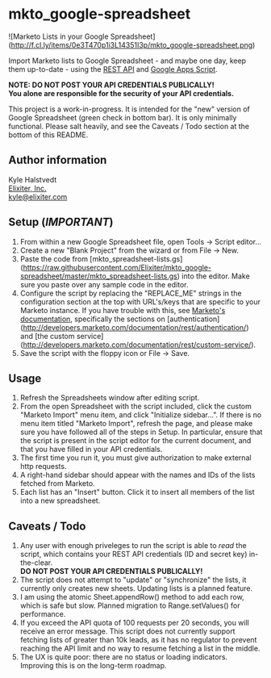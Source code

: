 mkto_google-spreadsheet
=======================

![Marketo Lists in your Google Spreadsheet]
(http://f.cl.ly/items/0e3T470p1i3L14351I3p/mkto_google-spreadsheet.png)

Import Marketo lists to Google Spreadsheet - and maybe one day, keep them up-to-date - 
using the [REST API](http://developers.marketo.com/documentation/rest/) and 
[Google Apps Script](https://developers.google.com/apps-script/).

**NOTE: DO NOT POST YOUR API CREDENTIALS PUBLICALLY!**  
**You alone are responsible for the security of your API credentials.**

This project is a work-in-progress. It is intended for the "new"
version of Google Spreadsheet (green check in bottom bar).
It is only minimally functional.
Please salt heavily, and see the Caveats / Todo section at the bottom of this README.

Author information
------------------
Kyle Halstvedt  
[Elixiter, Inc.](http://www.elixiter.com)  
kyle@elixiter.com

Setup (*IMPORTANT*)
-------------------
1. From within a new Google Spreadsheet file,
   open Tools -> Script editor...
2. Create a new "Blank Project" from the wizard
   or from File -> New.
3. Paste the code from
   [mkto_spreadsheet-lists.gs]
   (https://raw.githubusercontent.com/Elixiter/mkto_google-spreadsheet/master/mkto_spreadsheet-lists.gs)
   into the editor. Make sure you paste over any sample code in the editor.
4. Configure the script by replacing the
   "REPLACE_ME" strings in the configuration
   section at the top with URL's/keys that
   are specific to your Marketo instance.
   If you have trouble with this, see
   [Marketo's documentation](http://developers.marketo.com/documentation/rest/),
   specifically the sections on [authentication]
   (http://developers.marketo.com/documentation/rest/authentication/)
   and [the custom service]
   (http://developers.marketo.com/documentation/rest/custom-service/).
5. Save the script with the floppy icon or File -> Save.

Usage
-----
1. Refresh the Spreadsheets window after editing script.
2. From the open Spreadsheet with the script
   included, click the custom "Marketo Import"
   menu item, and click "Initialize sidebar...". If there
   is no menu item titled "Marketo Import", refresh the page, and
   please make sure you have followed all of the steps in Setup.
   In particular, ensure that the script is present in the script editor
   for the current document, and that you have filled in your API credentials.
3. The first time you run it, you must give authorization to
   make external http requests.
4. A right-hand sidebar should appear with the names
   and IDs of the lists fetched from Marketo.
5. Each list has an "Insert" button. Click it to insert
   all members of the list into a new spreadsheet.

Caveats / Todo
--------------
1. Any user with enough priveleges to run the script
   is able to *read* the script, which contains
   your REST API credentials (ID and secret key) in-the-clear.  
   **DO NOT POST YOUR API CREDENTIALS PUBLICALLY!**
2. The script does not attempt to "update" or "synchronize" the lists,
   it currently only creates new sheets. Updating lists is a planned feature.
3. I am using the atomic Sheet.appendRow() method to add each row, which is safe
   but slow. Planned migration to Range.setValues() for performance.
4. If you exceed the API quota of 100 requests per 20 seconds, you will receive
   an error message. This script does not currently support fetching lists
   of greater than 10k leads, as it has no regulator to prevent reaching
   the API limit and no way to resume fetching a list in the middle.
5. The UX is quite poor: there are no status or loading indicators. Improving
   this is on the long-term roadmap.
